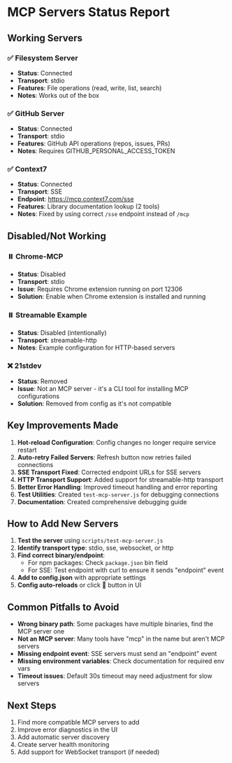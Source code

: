 # MCP Servers Status Report

## Working Servers

### ✅ Filesystem Server
- **Status**: Connected
- **Transport**: stdio
- **Features**: File operations (read, write, list, search)
- **Notes**: Works out of the box

### ✅ GitHub Server  
- **Status**: Connected
- **Transport**: stdio
- **Features**: GitHub API operations (repos, issues, PRs)
- **Notes**: Requires GITHUB_PERSONAL_ACCESS_TOKEN

### ✅ Context7
- **Status**: Connected
- **Transport**: SSE
- **Endpoint**: https://mcp.context7.com/sse
- **Features**: Library documentation lookup (2 tools)
- **Notes**: Fixed by using correct `/sse` endpoint instead of `/mcp`

## Disabled/Not Working

### ⏸️ Chrome-MCP
- **Status**: Disabled
- **Transport**: stdio
- **Issue**: Requires Chrome extension running on port 12306
- **Solution**: Enable when Chrome extension is installed and running

### ⏸️ Streamable Example
- **Status**: Disabled (intentionally)
- **Transport**: streamable-http
- **Notes**: Example configuration for HTTP-based servers

### ❌ 21stdev
- **Status**: Removed
- **Issue**: Not an MCP server - it's a CLI tool for installing MCP configurations
- **Solution**: Removed from config as it's not compatible

## Key Improvements Made

1. **Hot-reload Configuration**: Config changes no longer require service restart
2. **Auto-retry Failed Servers**: Refresh button now retries failed connections
3. **SSE Transport Fixed**: Corrected endpoint URLs for SSE servers
4. **HTTP Transport Support**: Added support for streamable-http transport
5. **Better Error Handling**: Improved timeout handling and error reporting
6. **Test Utilities**: Created `test-mcp-server.js` for debugging connections
7. **Documentation**: Created comprehensive debugging guide

## How to Add New Servers

1. **Test the server** using `scripts/test-mcp-server.js`
2. **Identify transport type**: stdio, sse, websocket, or http
3. **Find correct binary/endpoint**:
   - For npm packages: Check `package.json` bin field
   - For SSE: Test endpoint with curl to ensure it sends "endpoint" event
4. **Add to config.json** with appropriate settings
5. **Config auto-reloads** or click 📄 button in UI

## Common Pitfalls to Avoid

- **Wrong binary path**: Some packages have multiple binaries, find the MCP server one
- **Not an MCP server**: Many tools have "mcp" in the name but aren't MCP servers
- **Missing endpoint event**: SSE servers must send an "endpoint" event
- **Missing environment variables**: Check documentation for required env vars
- **Timeout issues**: Default 30s timeout may need adjustment for slow servers

## Next Steps

1. Find more compatible MCP servers to add
2. Improve error diagnostics in the UI
3. Add automatic server discovery
4. Create server health monitoring
5. Add support for WebSocket transport (if needed)